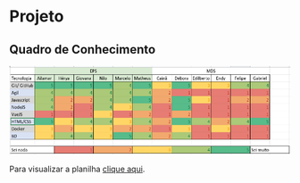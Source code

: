 # Projeto

## Quadro de Conhecimento

<img src="../assets/knowledgeBoard.png"/>

<p  align="justify">Para visualizar a planilha <a href="https://docs.google.com/spreadsheets/d/14L3V5m_9iXuynDwgmaPua71b8ALLXdMpLuKV1Orrgoc/edit#gid=0">clique aqui</a>.</p>
